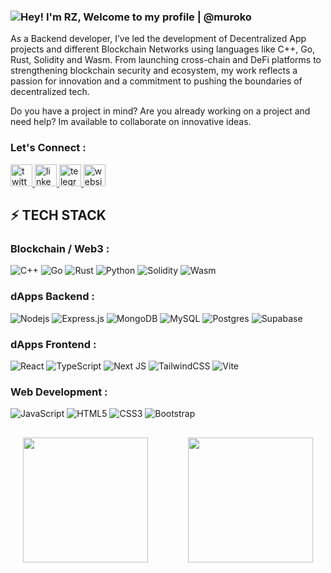 <!-- ## Welcome to my profile | @muroko
  
<span>
  <img height=200 align="center" src="https://github-readme-stats.vercel.app/api?username=muroko&show_icons=true&rank_icon=github&show=prs_merged&theme=gotham&count_private=true" />
</span> -->
<!-- commented for now until further updates
<span>
  <img height=200 align="center" src="https://github-readme-stats.vercel.app/api/top-langs/?username=muroko&layout=compact&langs_count=8&card_width=320&theme=gotham" />
</span>
-->

<!---
muroko/muroko is a ✨ special ✨ repository because its `README.md` (this file) appears on your GitHub profile.
You can click the Preview link to take a look at your changes.
--->

### <img src="https://readme-typing-svg.demolab.com?font=Operator+Mono&size=37&duration=2800&pause=2000&color=FAFAFA&center=true&vCenter=true&width=1050&height=50&lines=Hey!+I'm+RZ,+Welcome+to+my+Github+Profile+|+@muroko" align="middle" alt="Hey! I'm RZ, Welcome to my profile | @muroko ">

As a Backend developer, I’ve led the development of Decentralized App projects and different Blockchain Networks using languages like C++, Go, Rust, Solidity and Wasm. From launching cross-chain and DeFi platforms to strengthening blockchain security and ecosystem, my work reflects a passion for innovation and a commitment to pushing the boundaries of decentralized tech. 

Do you have a project in mind? Are you already working on a project and need help? Im available to collaborate on innovative ideas.

### Let's Connect :
<div align="left">
  <!--<a href="https://www.youtube.com/channel/UCwsZPZcuwBnyG1ytZjFsigA" target="_blank">
    <img src="https://img.shields.io/static/v1?message=Youtube&logo=youtube&label=&color=FF0000&logoColor=white&labelColor=&style=for-the-badge" height="35" alt="youtube logo"  />
  </a>-->
  <!--<a href="https://www.instagram.com/coder_nishitbaria_offcial_/" target="_blank">
    <img src="https://img.shields.io/static/v1?message=Instagram&logo=instagram&label=&color=E4405F&logoColor=white&labelColor=&style=for-the-badge" height="35" alt="instagram logo"  />
  </a>-->
  <a href="https://x.com/rodzisso" target="_blank">
    <img src="https://img.shields.io/static/v1?message=Twitter&logo=x&label=&color=292929&logoColor=white&labelColor=&style=for-the-badge" height="35" alt="twitter logo"  />
  </a>  
  <a href="https://www.linkedin.com/in/rodzisso/" target="_blank">
    <img src="https://img.shields.io/static/v1?message=LinkedIn&logo=linkedin&label=&color=0077B5&logoColor=white&labelColor=&style=for-the-badge" height="35" alt="linkedin logo"  />
  </a>
  <a href="https://t.me/mblados" target="_blank">
    <img src="https://img.shields.io/static/v1?message=Telegram&logo=telegram&label=&color=1e90ff&logoColor=white&labelColor=&style=for-the-badge" height="35" alt="telegram logo"  />
  </a>
  <a href="https://muroko.dev" target="_blank">
    <img src="https://img.shields.io/static/v1?message=Website&logo=website&label=&color=004522&logoColor=white&labelColor=&style=for-the-badge" height="35" alt="website logo"  />
  </a>
</div>

## ⚡ TECH STACK

### Blockchain / Web3 :
![C++](https://img.shields.io/badge/-C++-00599C?style=flat-square&logo=c)
![Go](https://img.shields.io/badge/-Go-0077B5?style=flat-square&logo=Go)
![Rust](https://img.shields.io/badge/-Rust-ff4500?style=flat-square&logo=Rust)
![Python](https://img.shields.io/badge/-Python-ffff01?style=flat-square&logo=Python)
![Solidity](https://img.shields.io/badge/-Solidity-black?style=flat-square&logo=Solidity)
![Wasm](https://img.shields.io/badge/wasm-%23404d59.svg?style=flat&logo=express&logoColor=%2361DAFB)


### dApps Backend :
![Nodejs](https://img.shields.io/badge/-Nodejs-black?style=flat-square&logo=Node.js)
![Express.js](https://img.shields.io/badge/express.js-%23404d59.svg?style=flat&logo=express&logoColor=%2361DAFB)
![MongoDB](https://img.shields.io/badge/MongoDB-%234ea94b.svg?style=flat&logo=mongodb&logoColor=white) ![MySQL](https://img.shields.io/badge/mysql-%2300000f.svg?style=flat&logo=mysql&logoColor=white) ![Postgres](https://img.shields.io/badge/postgres-%23316192.svg?style=flat&logo=postgresql&logoColor=white) ![Supabase](https://img.shields.io/badge/Supabase-3ECF8E?style=flat&logo=supabase&logoColor=white)

### dApps Frontend :
![React](https://img.shields.io/badge/-React-black?style=flat-square&logo=react)
![TypeScript](https://img.shields.io/badge/typescript-%23007ACC.svg?style=flat&logo=typescript&logoColor=white)
![Next JS](https://img.shields.io/badge/Next-black?style=flat&logo=next.js&logoColor=white)
![TailwindCSS](https://img.shields.io/badge/tailwindcss-%2338B2AC.svg?style=flat&logo=tailwind-css&logoColor=white)
![Vite](https://img.shields.io/badge/vite-%23646CFF.svg?style=flat&logo=vite&logoColor=white)


### Web Development :
![JavaScript](https://img.shields.io/badge/-JavaScript-black?style=flat-square&logo=javascript)
![HTML5](https://img.shields.io/badge/-HTML5-E34F26?style=flat-square&logo=html5&logoColor=white)
![CSS3](https://img.shields.io/badge/-CSS3-1572B6?style=flat-square&logo=css3)
![Bootstrap](https://img.shields.io/badge/-Bootstrap-563D7C?style=flat-square&logo=bootstrap)



 ##  

<p align="center">
   <span>
       <img height=200 align="center" src="https://github-readme-stats-muroko.vercel.app/api?username=muroko&show_icons=true&rank_icon=github&show=prs_merged&theme=gotham&count_private=true" />
   </span>
   &emsp;&emsp;&emsp;&emsp;
   <span>
      <img height=200 align="center" src="https://github-readme-stats-muroko.vercel.app/api/top-langs/?username=muroko&size_weight=0.5&layout=compact&langs_count=12&card_width=350&theme=gotham&hide=shell,css" />
   </span>
</p>   
                                                                                                                                                                  

